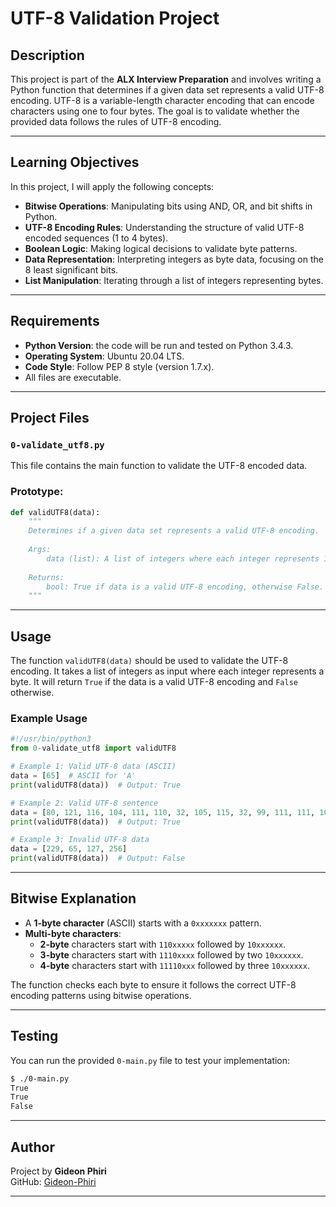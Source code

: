 # UTF-8 Validation Project

## Description

This project is part of the **ALX Interview Preparation** and involves writing a Python function that determines if a given data set represents a valid UTF-8 encoding. UTF-8 is a variable-length character encoding that can encode characters using one to four bytes. The goal is to validate whether the provided data follows the rules of UTF-8 encoding.

___

## Learning Objectives

In this project, I will apply the following concepts:
- **Bitwise Operations**: Manipulating bits using AND, OR, and bit shifts in Python.
- **UTF-8 Encoding Rules**: Understanding the structure of valid UTF-8 encoded sequences (1 to 4 bytes).
- **Boolean Logic**: Making logical decisions to validate byte patterns.
- **Data Representation**: Interpreting integers as byte data, focusing on the 8 least significant bits.
- **List Manipulation**: Iterating through a list of integers representing bytes.

___

## Requirements

- **Python Version**: the code will be run and tested on Python 3.4.3.
- **Operating System**: Ubuntu 20.04 LTS.
- **Code Style**: Follow PEP 8 style (version 1.7.x).
- All files are executable.

___

## Project Files

### `0-validate_utf8.py`
This file contains the main function to validate the UTF-8 encoded data.

### Prototype:
```python
def validUTF8(data):
    """
    Determines if a given data set represents a valid UTF-8 encoding.
    
    Args:
        data (list): A list of integers where each integer represents 1 byte.
        
    Returns:
        bool: True if data is a valid UTF-8 encoding, otherwise False.
    """
```

___

## Usage

The function `validUTF8(data)` should be used to validate the UTF-8 encoding. It takes a list of integers as input where each integer represents a byte. It will return `True` if the data is a valid UTF-8 encoding and `False` otherwise.

### Example Usage

```python
#!/usr/bin/python3
from 0-validate_utf8 import validUTF8

# Example 1: Valid UTF-8 data (ASCII)
data = [65]  # ASCII for 'A'
print(validUTF8(data))  # Output: True

# Example 2: Valid UTF-8 sentence
data = [80, 121, 116, 104, 111, 110, 32, 105, 115, 32, 99, 111, 111, 108, 33]
print(validUTF8(data))  # Output: True

# Example 3: Invalid UTF-8 data
data = [229, 65, 127, 256]
print(validUTF8(data))  # Output: False
```

___

## Bitwise Explanation

- A **1-byte character** (ASCII) starts with a `0xxxxxxx` pattern.
- **Multi-byte characters**:
  - **2-byte** characters start with `110xxxxx` followed by `10xxxxxx`.
  - **3-byte** characters start with `1110xxxx` followed by two `10xxxxxx`.
  - **4-byte** characters start with `11110xxx` followed by three `10xxxxxx`.
  
The function checks each byte to ensure it follows the correct UTF-8 encoding patterns using bitwise operations.

___

## Testing

You can run the provided `0-main.py` file to test your implementation:

```bash
$ ./0-main.py
True
True
False
```
___

## Author

Project by **Gideon Phiri**  
GitHub: [Gideon-Phiri](https://github.com/Gideon-Phiri)

___
